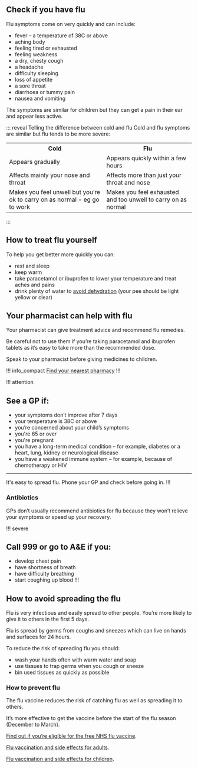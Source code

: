 <article class="panel">
  <div class="panel__content">
    <h2>Check if you have flu</h2>
    <p>Flu symptoms come on very quickly and can include:</p>
    <ul class="list--chevron">
      <li>fever – a temperature of 38C or above</li>
      <li>aching body</li>
      <li>feeling tired or exhausted</li>
      <li>feeling weakness</li>
      <li>a dry, chesty cough</li>
      <li>a headache</li>
      <li>difficulty sleeping</li>
      <li>loss of appetite</li>
      <li>a sore throat</li>
      <li>diarrhoea or tummy pain</li>
      <li>nausea and vomiting</li>
    </ul>
  </div>
</article>
  
The symptoms are similar for children but they can get a pain in their ear and appear less active.

::: reveal Telling the difference between cold and flu
  Cold and flu symptoms are similar but flu tends to be more severe:
  <div class="table--horizontal-scroll">
    <table class="panel panel--binary">
      <tr>
        <th>Cold</th>
        <th>Flu</th>
      </tr>
      <tr>
        <td>Appears gradually</td>
        <td>Appears quickly within a few hours</td>
      </tr>
      <tr>
        <td>Affects mainly your nose and throat</td>
        <td>Affects more than just your throat and nose</td>
      </tr>
      <tr>
        <td>Makes you feel unwell but you’re ok to carry on as normal - eg go to work</td>
        <td>Makes you feel exhausted and too unwell to carry on as normal</td>
      </tr>
    </table>
  </div>
:::

## How to treat flu yourself

To help you get better more quickly you can:

- rest and sleep
- keep warm
- take paracetamol or ibuprofen to lower your temperature and treat aches and pains
- drink plenty of water to [avoid dehydration](http://www.nhs.uk/Conditions/dehydration/Pages/Introduction.aspx) (your pee should be light yellow or clear)

## Your pharmacist can help with flu 

Your pharmacist can give treatment advice and recommend flu remedies. 

Be careful not to use them if you’re taking paracetamol and ibuprofen tablets as it’s easy to take more than the recommended dose. 

Speak to your pharmacist before giving medicines to children. 

!!! info_compact
  [Find your nearest pharmacy](https://beta.nhs.uk/finders/find-help)
!!!

!!! attention
  ## See a GP if: 

  - your symptoms don’t improve after 7 days
  - your temperature is 38C or above
  - you’re concerned about your child’s symptoms 
  - you're 65 or over
  - you're pregnant 
  - you have a long-term medical condition – for example, diabetes or a heart, lung, kidney or neurological disease
  - you have a weakened immune system – for example, because of chemotherapy or HIV
  <hr>
  
  It's easy to spread flu. Phone your GP and check before going in.
!!!

### Antibiotics

GPs don’t usually recommend antibiotics for flu because they won’t relieve your symptoms or speed up your recovery.

!!! severe
  ## Call 999 or go to A&E if you: 
  - develop chest pain
  - have shortness of breath 
  - have difficulty breathing  
  - start coughing up blood
!!!

## How to avoid spreading the flu 

Flu is very infectious and easily spread to other people. You’re more likely to give it to others in the first 5 days.

Flu is spread by germs from coughs and sneezes which can live on hands and surfaces for 24 hours.

To reduce the risk of spreading flu you should:

- wash your hands often with warm water and soap
- use tissues to trap germs when you cough or sneeze
- bin used tissues as quickly as possible

### How to prevent flu

The flu vaccine reduces the risk of catching flu as well as spreading it to others. 

It’s more effective to get the vaccine before the start of the flu season (December to March).

[Find out if you’re eligible for the free NHS flu  vaccine](http://www.nhs.uk/Conditions/vaccinations/Pages/who-should-have-flu-vaccine.aspx).

[Flu vaccination and side effects for adults](http://www.nhs.uk/conditions/vaccinations/pages/flu-influenza-vaccine.aspx).  

[Flu vaccination and side effects for children](http://www.nhs.uk/conditions/vaccinations/pages/child-flu-vaccine.aspx). 